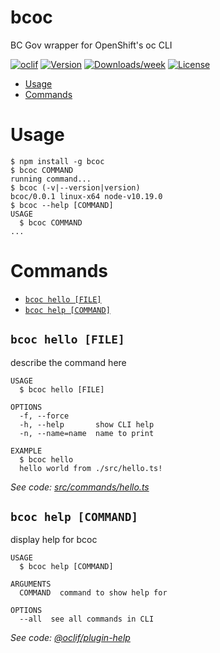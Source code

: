 bcoc
====

BC Gov wrapper for OpenShift&#39;s oc CLI

[![oclif](https://img.shields.io/badge/cli-oclif-brightgreen.svg)](https://oclif.io)
[![Version](https://img.shields.io/npm/v/bcoc.svg)](https://npmjs.org/package/bcoc)
[![Downloads/week](https://img.shields.io/npm/dw/bcoc.svg)](https://npmjs.org/package/bcoc)
[![License](https://img.shields.io/npm/l/bcoc.svg)](https://github.com/DerekRoberts/bcdk-v2-brainstorm/blob/master/package.json)

<!-- toc -->
* [Usage](#usage)
* [Commands](#commands)
<!-- tocstop -->
# Usage
<!-- usage -->
```sh-session
$ npm install -g bcoc
$ bcoc COMMAND
running command...
$ bcoc (-v|--version|version)
bcoc/0.0.1 linux-x64 node-v10.19.0
$ bcoc --help [COMMAND]
USAGE
  $ bcoc COMMAND
...
```
<!-- usagestop -->
# Commands
<!-- commands -->
* [`bcoc hello [FILE]`](#bcoc-hello-file)
* [`bcoc help [COMMAND]`](#bcoc-help-command)

## `bcoc hello [FILE]`

describe the command here

```
USAGE
  $ bcoc hello [FILE]

OPTIONS
  -f, --force
  -h, --help       show CLI help
  -n, --name=name  name to print

EXAMPLE
  $ bcoc hello
  hello world from ./src/hello.ts!
```

_See code: [src/commands/hello.ts](https://github.com/DerekRoberts/bcdk-v2-brainstorm/blob/v0.0.1/src/commands/hello.ts)_

## `bcoc help [COMMAND]`

display help for bcoc

```
USAGE
  $ bcoc help [COMMAND]

ARGUMENTS
  COMMAND  command to show help for

OPTIONS
  --all  see all commands in CLI
```

_See code: [@oclif/plugin-help](https://github.com/oclif/plugin-help/blob/v3.2.2/src/commands/help.ts)_
<!-- commandsstop -->
